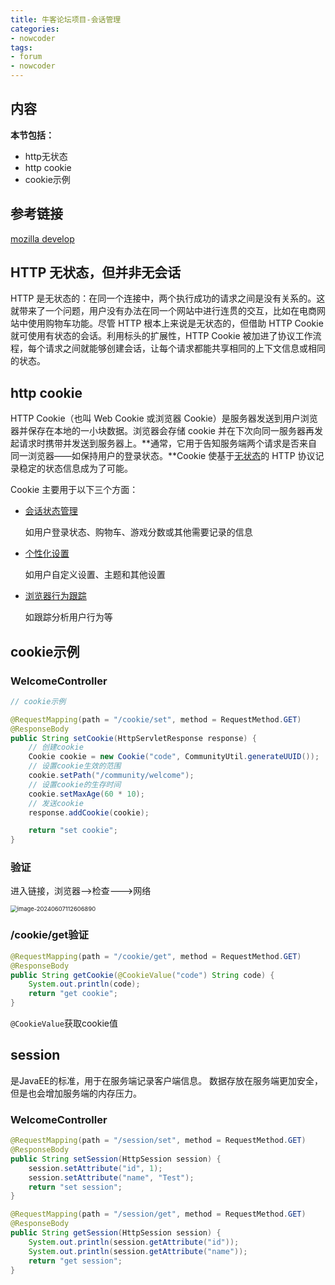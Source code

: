 ```yaml
---
title: 牛客论坛项目-会话管理
categories:
- nowcoder
tags:
- forum
- nowcoder
---
```

<meta name="referrer" content="no-referrer"/>

## 内容

**本节包括：**

- http无状态
- http cookie
- cookie示例

<!--more-->

## 参考链接

[mozilla develop](https://developer.mozilla.org/zh-CN/docs/Web/HTTP/Cookies#%E6%B5%8F%E8%A7%88%E5%99%A8%E8%A1%8C%E4%B8%BA%E8%B7%9F%E8%B8%AA)

## HTTP 无状态，但并非无会话

HTTP 是无状态的：在同一个连接中，两个执行成功的请求之间是没有关系的。这就带来了一个问题，用户没有办法在同一个网站中进行连贯的交互，比如在电商网站中使用购物车功能。尽管 HTTP 根本上来说是无状态的，但借助 HTTP Cookie 就可使用有状态的会话。利用标头的扩展性，HTTP Cookie 被加进了协议工作流程，每个请求之间就能够创建会话，让每个请求都能共享相同的上下文信息或相同的状态。

## http cookie

HTTP Cookie（也叫 Web Cookie 或浏览器 Cookie）是服务器发送到用户浏览器并保存在本地的一小块数据。浏览器会存储 cookie 并在下次向同一服务器再发起请求时携带并发送到服务器上。**通常，它用于告知服务端两个请求是否来自同一浏览器——如保持用户的登录状态。**Cookie 使基于[无状态](https://developer.mozilla.org/zh-CN/docs/Web/HTTP/Overview#http_是无状态，有会话的)的 HTTP 协议记录稳定的状态信息成为了可能。

Cookie 主要用于以下三个方面：

- [会话状态管理](https://developer.mozilla.org/zh-CN/docs/Web/HTTP/Cookies#会话状态管理)

  如用户登录状态、购物车、游戏分数或其他需要记录的信息

- [个性化设置](https://developer.mozilla.org/zh-CN/docs/Web/HTTP/Cookies#个性化设置)

  如用户自定义设置、主题和其他设置

- [浏览器行为跟踪](https://developer.mozilla.org/zh-CN/docs/Web/HTTP/Cookies#浏览器行为跟踪)

  如跟踪分析用户行为等

## cookie示例

### WelcomeController

~~~java
// cookie示例

@RequestMapping(path = "/cookie/set", method = RequestMethod.GET)
@ResponseBody
public String setCookie(HttpServletResponse response) {
    // 创建cookie
    Cookie cookie = new Cookie("code", CommunityUtil.generateUUID());
    // 设置cookie生效的范围
    cookie.setPath("/community/welcome");
    // 设置cookie的生存时间
    cookie.setMaxAge(60 * 10);
    // 发送cookie
    response.addCookie(cookie);

    return "set cookie";
}
~~~

### 验证

进入链接，浏览器-->检查--->网络

<img src="https://gitee.com/hollis7/pictures/raw/master/2024/06/07/55680_image-20240607112606890.png" alt="image-20240607112606890" style="zoom: 67%;" />

### /cookie/get验证

~~~java
@RequestMapping(path = "/cookie/get", method = RequestMethod.GET)
@ResponseBody
public String getCookie(@CookieValue("code") String code) {
    System.out.println(code);
    return "get cookie";
}
~~~

`@CookieValue`获取cookie值

## session

是JavaEE的标准，用于在服务端记录客户端信息。
数据存放在服务端更加安全，但是也会增加服务端的内存压力。

### WelcomeController

~~~java
@RequestMapping(path = "/session/set", method = RequestMethod.GET)
@ResponseBody
public String setSession(HttpSession session) {
    session.setAttribute("id", 1);
    session.setAttribute("name", "Test");
    return "set session";
}

@RequestMapping(path = "/session/get", method = RequestMethod.GET)
@ResponseBody
public String getSession(HttpSession session) {
    System.out.println(session.getAttribute("id"));
    System.out.println(session.getAttribute("name"));
    return "get session";
}
~~~

